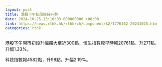 ```yaml
---
layout: post
title: 港股下午初段維持升勢
date: 2024-10-25 13:10:03.000000000 +08:00
link: https://news.rthk.hk/rthk/ch/component/k2/1776162-20241025.htm
categories: rthk
---
```


港股下午開市初段升幅擴大至近300點，恒生指數較早時報20761點，升271點，升幅1.33%。

科技指數報4582點，升98點，升幅2.19%。
